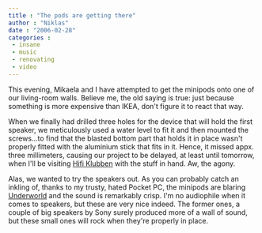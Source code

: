 ```yaml
---
title : "The pods are getting there"
author : "Niklas"
date : "2006-02-28"
categories : 
 - insane
 - music
 - renovating
 - video
---
```


This evening, Mikaela and I have attempted to get the minipods onto one of our living-room walls. Believe me, the old saying is true: just because something is more expensive than IKEA, don't figure it to react that way.

When we finally had drilled three holes for the device that will hold the first speaker, we meticulously used a water level to fit it and then mounted the screws...to find that the blasted bottom part that holds it in place wasn't properly fitted with the aluminium stick that fits in it. Hence, it missed appx. three millimeters, causing our project to be delayed, at least until tomorrow, when I'll be visiting [Hifi Klubben](http://hifiklubben.se) with the stuff in hand. Aw, the agony.

Alas, we wanted to try the speakers out. As you can probably catch an inkling of, thanks to my trusty, hated Pocket PC, the minipods are blaring [Underworld](http://www.awrc.com/review/u/dark_and_long.html) and the sound is remarkably crisp. I'm no audiophile when it comes to speakers, but these are very nice indeed. The former ones, a couple of big speakers by Sony surely produced more of a wall of sound, but these small ones will rock when they're properly in place.
